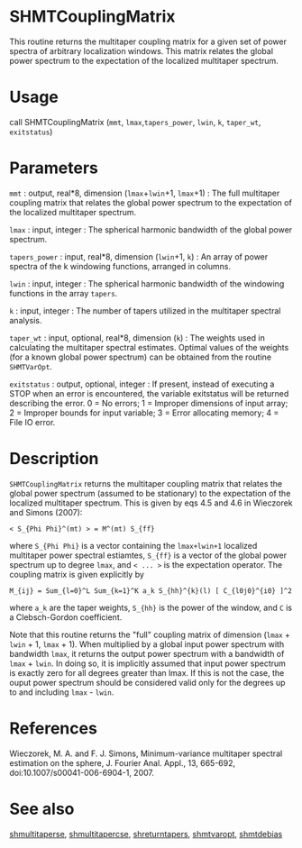 # SHMTCouplingMatrix

This routine returns the multitaper coupling matrix for a given set of power spectra of arbitrary localization windows. This matrix relates the global power spectrum to the expectation of the localized multitaper spectrum.

# Usage

call SHMTCouplingMatrix (`mmt`, `lmax`,`tapers_power`, `lwin`, `k`, `taper_wt`, `exitstatus`)

# Parameters

`mmt` : output, real\*8, dimension (`lmax`+`lwin`+1, `lmax`+1)
:   The full multitaper coupling matrix that relates the global power spectrum to the expectation of the localized multitaper spectrum.

`lmax` : input, integer
:   The spherical harmonic bandwidth of the global power spectrum.

`tapers_power` : input, real\*8, dimension (`lwin`+1, `k`)
:   An array of power spectra of the k windowing functions, arranged in columns.

`lwin` : input, integer
:   The spherical harmonic bandwidth of the windowing functions in the array `tapers`.

`k` : input, integer
:   The number of tapers utilized in the multitaper spectral analysis.

`taper_wt` : input, optional, real\*8, dimension (`k`)
:   The weights used in calculating the multitaper spectral estimates. Optimal values of the weights (for a known global power spectrum) can be obtained from the routine `SHMTVarOpt`.

`exitstatus` : output, optional, integer
:   If present, instead of executing a STOP when an error is encountered, the variable exitstatus will be returned describing the error. 0 = No errors; 1 = Improper dimensions of input array; 2 = Improper bounds for input variable; 3 = Error allocating memory; 4 = File IO error.

# Description

`SHMTCouplingMatrix` returns the multitaper coupling matrix that relates the global power spectrum (assumed to be stationary) to the expectation of the localized multitaper spectrum. This is given by eqs 4.5 and 4.6 in Wieczorek and Simons (2007):

`< S_{Phi Phi}^(mt) > = M^(mt) S_{ff}`

where `S_{Phi Phi}` is a vector containing the `lmax+lwin+1` localized multitaper power spectral estiamtes, `S_{ff}` is a vector of the global power spectrum up to degree `lmax`, and `< ... >` is the expectation operator. The coupling matrix is given explicitly by

`M_{ij} = Sum_{l=0}^L Sum_{k=1}^K a_k S_{hh}^{k}(l) [ C_{l0j0}^{i0} ]^2`

where `a_k` are the taper weights, `S_{hh}` is the power of the window, and `C` is a Clebsch-Gordon coefficient.

Note that this routine returns the "full" coupling matrix of dimension (`lmax` + `lwin` + 1, `lmax` + 1). When multiplied by a global input power spectrum with bandwidth `lmax`, it returns the output power spectrum with a bandwidth of `lmax` + `lwin`. In doing so, it is implicitly assumed that input power spectrum is exactly zero for all degrees greater than lmax. If this is not the case, the ouput power spectrum should be considered valid only for the degrees up to and including `lmax` - `lwin`.

# References

Wieczorek, M. A. and F. J. Simons, Minimum-variance multitaper spectral estimation on the sphere, J. Fourier Anal. Appl., 13, 665-692, doi:10.1007/s00041-006-6904-1, 2007.

# See also

[shmultitaperse](shmultitaperse.html), [shmultitapercse](shmultitapercse.html), [shreturntapers](shreturntapers.html), [shmtvaropt](shmtvaropt.html), [shmtdebias](shmtdebias.html)
